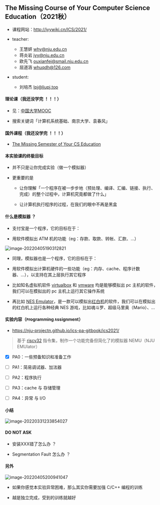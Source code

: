 ## The Missing Course of Your Computer Science Education（2021秋）

- 课程网站：http://jyywiki.cn/ICS/2021/

- teacher: 

  - 王慧妍 why@nju.edu.cn
  - 蒋炎岩 jyy@nju.edu.cn
  - 欧先飞 ouxianfei@smail.nju.edu.cn
  - 屈道涵 whuqdh@126.com

- student: 

  - 刘培杰 lpj@liupj.top

#### 理论课（我还没学完 ！！！）

- 见：[中国大学MOOC](https://www.icourse163.org/)

- 搜索关键词「计算机系统基础、南京大学、袁春风」

#### 国外课程（我还没学完 ！！！）

- [The Missing Semester of Your CS Education](https://missing.csail.mit.edu/)

#### 本实验课的终极目标

- 并不只是让你完成实验（做一个模拟器）

- 更重要的是

  - 让你理解「一个程序在被一步步地（预处理、编译、汇编、链接、执行、完成）的整个过程中，计算机究竟都做了什么」

  - 让计算机执行程序的过程，在我们的眼中不再是黑盒

#### 什么是模拟器 ？

- 支付宝是一个程序，它的目标在于：

- 用软件模拟出 ATM 机的功能（eg：存款、取款、转帐、汇款、...）

![image-20220405190312821](https://aliyun-oss-lpj.oss-cn-qingdao.aliyuncs.com/images/by-picgo/image-20220405190312821.png)

- 同理，模拟器也是一个程序，它的目标在于：

- 用软件模拟出计算机硬件的一些功能（eg：内存、cache、程序计数器、...），以支持在其上层执行其它程序

- 比如知名虚拟机软件 [virtualbox](https://www.virtualbox.org/) 和 [vmware](https://www.vmware.com/) 均是能够模拟出 pc 主机的软件，我们可以在模拟出的 pc 主机上运行其它操作系统

- 再比如 [NES Emulator](https://www.emulator-zone.com/doc.php/nes/)，是一款可以模拟出[红白机](https://baike.baidu.com/item/%E7%BA%A2%E7%99%BD%E6%9C%BA/4443886)的软件，我们可以在模拟出的红白机上运行各种经典 NES 游戏，比如魂斗罗、超级马里奥（Mario）、...

#### 实验内容（`P`rogramming `A`ssignment）

- https://nju-projectn.github.io/ics-pa-gitbook/ics2021/

> 基于 [riscv32](https://nju-projectn.github.io/ics-pa-gitbook/ics2021/#%E5%AE%98%E6%96%B9%E6%89%8B%E5%86%8C) 指令集，制作一个功能完备但简化了的模拟器 NEMU（NJU EMUlator）

- [x] PA0：一些预备知识和准备工作

- [ ] PA1：简易调试器、加法器

- [ ] PA2：程序执行

- [ ] PA3：cache 与 存储管理

- [ ] PA4：异常 与 I/O

#### 小结

![image-20220331233854027](https://aliyun-oss-lpj.oss-cn-qingdao.aliyuncs.com/images/by-picgo/image-20220331233854027.png)

#### DO NOT ASK

- 安装XXX错了怎么办 ？

- Segmentation Fault 怎么办 ？

#### 另外

![image-20220405200941047](https://aliyun-oss-lpj.oss-cn-qingdao.aliyuncs.com/images/by-picgo/image-20220405200941047.png)

- 如果你感觉本实验异常困难，那么其实你需要加强 C/C++ 编程的训练

- 越是独立完成，受到的训练就越好
